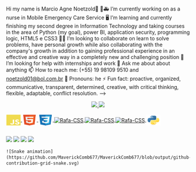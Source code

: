 Hi my name is Marcio Agne Noetzold👋
🚨🚑 I’m currently working on as a nurse in Mobile Emergency Care Service
🖥️ I’m  learning and currently finishing my second degree in Information Technology and taking courses in the area of Python (my goal), power BI, application security, programming logic, HTML5 e CSS3
🙋‍♂️ I’m looking to collaborate on learn to solve problems, have personal growth while also collaborating with the company's growth in addition to gaining professional experience in an effective and creative way in a completely new and challenging position
🤔 I’m looking for help with internships and work
💬 Ask me about about anything
📫 How to reach me: (+55) 19 98109 9510 and noetzold01@bol.com.br
👱 Pronouns: he
⚡ Fun fact: proactive, organized, communicative, transparent, determined, creative, with critical thinking, flexible, adaptable, conflict resolution. -->

<div align="center">
  <a href="https://github.com/rafaballerini">
  <img height="180em" src="https://github-readme-stats.vercel.app/api?username=MaverickComb677&show_icons=true&theme=merko&include_all_commits=true&count_private=true"/>
  <img height="180em" src="https://github-readme-stats.vercel.app/api/top-langs/?username=MaverickComb677&layout=compact&langs_count=7&theme=merko"/>
</div>

  <div style="display: inline_block"><br>
  <img align="center" alt="Rafa-Js" height="30" width="40" src="https://raw.githubusercontent.com/devicons/devicon/master/icons/javascript/javascript-plain.svg">
  <img align="center" alt="Rafa-HTML" height="30" width="40" src="https://raw.githubusercontent.com/devicons/devicon/master/icons/html5/html5-original.svg">
  <img align="center" alt="Rafa-CSS" height="30" width="40" src="https://raw.githubusercontent.com/devicons/devicon/master/icons/css3/css3-original.svg">
  <img align="center" alt="Rafa-CSS" height="30" width="40" src="https://cdn.jsdelivr.net/gh/devicons/devicon/icons/github/github-original.svg" />
  <img align="center" alt="Rafa-CSS" height="30" width="40" src="https://cdn.jsdelivr.net/gh/devicons/devicon/icons/linkedin/linkedin-original.svg" />
  <img align="center" alt="Rafa-CSS" height="60" width="70" src="https://cdn.jsdelivr.net/gh/devicons/devicon/icons/pycharm/pycharm-original-wordmark.svg" />
  <img align="center" alt="Rafa-Python" height="30" width="40" src="https://raw.githubusercontent.com/devicons/devicon/master/icons/python/python-original.svg">
</div>
  
  ##
  
  <div>
    <a href="https://www.instagram.com/marcioan2710/" target="_blank"><img src="https://img.shields.io/badge/-Instagram-%23E4405F?style=for-the-badge&logo=instagram&logoColor=white" target="_blank"></a>
    <a href="https://https://www.facebook.com/marcio.agnenoetzold" target="_blank"><img src="https://img.shields.io/badge/Facebook-1877F2?style=for-the-badge&logo=facebook&logoColor=white"></a>
  <a href = "noetzold01@gmail.com"><img src="https://img.shields.io/badge/-Gmail-%23333?style=for-the-badge&logo=gmail&logoColor=white" target="_blank"></a>
  <a href="https://www.linkedin.com/in/marcio-agne-noetzold-023183245" target="_blank"><img src="https://img.shields.io/badge/-LinkedIn-%230077B5?style=for-the-badge&logo=linkedin&logoColor=white" target="_blank"></a>
    
    ![Snake animation](https://github.com/MaverickComb677/MaverickComb677/blob/output/github-contribution-grid-snake.svg)
    
  </div>
  
